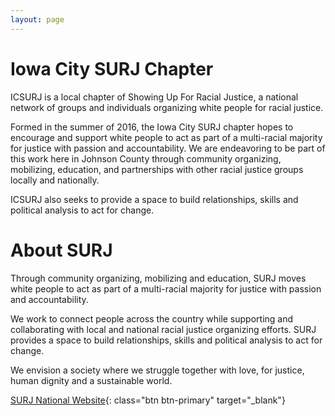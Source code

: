 ```yaml
---
layout: page
---
```


# Iowa City SURJ Chapter

ICSURJ is a local chapter of Showing Up For Racial Justice, a national network of groups and individuals organizing white people for racial justice.

Formed in the summer of 2016, the Iowa City SURJ chapter hopes to encourage and support white people to act as part of a multi-racial majority for justice with passion and accountability. We are endeavoring to be part of this work here in Johnson County through community organizing, mobilizing, education, and partnerships with other racial justice groups locally and nationally.

 ICSURJ also seeks to provide a space to build relationships, skills and political analysis to act for change.

# About SURJ

Through community organizing, mobilizing and education, SURJ moves white people to act as part of a multi-racial majority for justice with passion and accountability.

We work to connect people across the country while supporting and collaborating with local and national racial justice organizing efforts. SURJ provides a space to build relationships, skills and political analysis to act for change.

We envision a society where we struggle together with love, for justice, human dignity and a sustainable world.

[SURJ National Website](http://www.showingupforracialjustice.org/){: class="btn btn-primary" target="_blank"}
